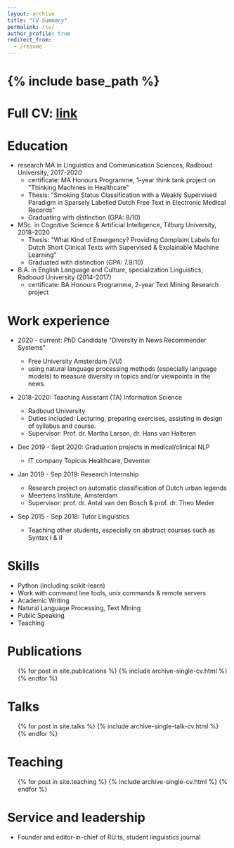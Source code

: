 ```yaml
---
layout: archive
title: "CV Summary"
permalink: /cv/
author_profile: true
redirect_from:
  - /resume
---
```


{% include base_path %}
======

Full CV: [link](/Reuver_CV_2021.pdf)
======

Education
======
* research MA in Linguistics and Communication Sciences, Radboud University, 2017-2020
  - certificate: MA Honours Programme, 1-year think tank project on "Thinking Machines in Healthcare"
  - Thesis: "Smoking Status Classification with a Weakly Supervised Paradigm in Sparsely Labelled Dutch Free Text in Electronic Medical Records"
  - Graduating with distinction (GPA: 8/10)
* MSc. in Cognitive Science & Artificial Intelligence, Tilburg University, 2018-2020
   - Thesis: "What Kind of Emergency? Providing Complaint Labels for Dutch Short Clinical Texts with Supervised & Explainable Machine Learning"
   - Graduated with distinction (GPA: 7.9/10)
* B.A. in English Language and Culture, specialization Linguistics, Radboud University (2014-2017)
  - certificate: BA Honours Programme, 2-year Text Mining Research project

Work experience
======

* 2020 - current: PhD Candidate "Diversity in News Recommender Systems"
  - Free University Amsterdam (VU)
  - using natural language processing methods (especially language models) to measure diversity in topics and/or viewpoints in the news.

* 2018-2020: Teaching Assistant (TA) Information Science
  - Radboud University
  - Duties included: Lecturing, preparing exercises, assisting in design of syllabus and course.
  - Supervisor: Prof. dr. Martha Larson, dr. Hans van Halteren

* Dec 2019 - Sept 2020: Graduation projects in medical/clinical NLP
  - IT company Topicus Healthcare, Deventer
  
* Jan 2019 - Sep 2019: Research Internship
  - Research project on automatic classification of Dutch urban legends
  - Meertens Institute, Amsterdam
  - Supervisor: prof. dr. Antal van den Bosch & prof. dr. Theo Meder
  
* Sep 2015 - Sep 2018: Tutor Linguistics
  - Teaching other students, especially on abstract courses such as Syntax I & II
  
Skills
======
* Python (including scikit-learn)
* Work with command line tools, unix commands & remote servers
* Academic Writing
* Natural Language Processing, Text Mining
* Public Speaking
* Teaching

Publications
======
  <ul>{% for post in site.publications %}
    {% include archive-single-cv.html %}
  {% endfor %}</ul>
  
Talks
======
  <ul>{% for post in site.talks %}
    {% include archive-single-talk-cv.html %}
  {% endfor %}</ul>
  
Teaching
======
  <ul>{% for post in site.teaching %}
    {% include archive-single-cv.html %}
  {% endfor %}</ul>
  
Service and leadership
======
* Founder and editor-in-chief of RU:ts, student linguistics journal

